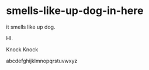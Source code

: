 smells-like-up-dog-in-here
==========================

it smells like up dog.

HI.

Knock Knock

abcdefghijklmnopqrstuvwxyz